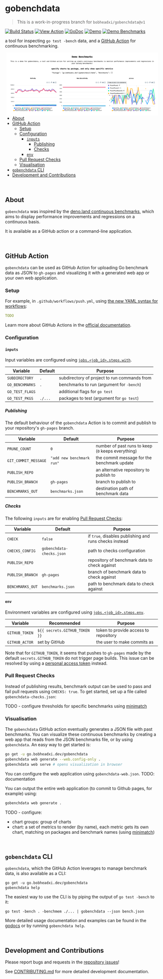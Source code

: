 # gobenchdata

> This is a work-in-progress branch for `bobheadxi/gobenchdata@v1`

[![Build Status](https://dev.azure.com/bobheadxi/bobheadxi/_apis/build/status/bobheadxi.gobenchdata?branchName=master)](https://dev.azure.com/bobheadxi/bobheadxi/_build/latest?definitionId=7&branchName=master)
[![View Action](https://img.shields.io/badge/view-github%20action-yellow.svg)](https://bobheadxi.dev/r/gobenchdata)
[![GoDoc](https://img.shields.io/badge/go.pkg.dev-reference-5272B4)](https://pkg.go.dev/go.bobheadxi.dev/gobenchdata)
[![Demo](https://img.shields.io/website/https/gobenchdata.bobheadxi.dev.svg?down_color=grey&down_message=offline&label=demo&up_message=live)](https://gobenchdata.bobheadxi.dev/)
[![Demo Benchmarks](https://github.com/bobheadxi/gobenchdata/workflows/gobenchdata%20demo/badge.svg)](https://github.com/bobheadxi/gobenchdata/blob/master/.github/workflows/push.yml)

a tool for inspecting `go test -bench` data, and a
[GitHub Action](https://github.com/features/actions) for continuous benchmarking.

<a href="https://gobenchdata.bobheadxi.dev/" target="_blank">
  <img align="right" width="500" src="./.static/demo-chart.png" alt="example">
</a>

- [About](#about)
- [GitHub Action](#github-action)
  - [Setup](#setup)
  - [Configuration](#configuration)
    - [`inputs`](#inputs)
      - [Publishing](#publishing)
      - [Checks](#checks)
    - [`env`](#env)
  - [Pull Request Checks](#pull-request-checks)
  - [Visualisation](#visualisation)
- [`gobenchdata` CLI](#gobenchdata-cli)
- [Development and Contributions](#development-and-contributions)

<br />

## About

`gobenchdata` was inspired by the [deno.land continuous benchmarks](https://deno.land/benchmarks.html),
which aims to display performance improvements and regressions on a continuous basis.

It is available as a GitHub action or a command-line application.

<br />

## GitHub Action

`gobenchdata` can be used as GitHub Action for uploading Go benchmark data as
JSON to `gh-pages` and visualizing it with a generated web app or your own web application.

### Setup

For example, in `.github/workflows/push.yml`, using [the new YAML syntax for workflows](https://help.github.com/en/articles/workflow-syntax-for-github-actions):

```yml
TODO
```

Learn more about GitHub Actions in the [official documentation](https://github.com/features/actions).

### Configuration

#### `inputs`

Input variables are configured using
[`jobs.<job_id>.steps.with`](https://help.github.com/en/articles/workflow-syntax-for-github-actions#jobsjob_idstepswith).

| Variable             | Default                   | Purpose
| -------------------- | ------------------------- | -------
| `SUBDIRECTORY`       | `.`                       | subdirectory of project to run commands from
| `GO_BENCHMARKS`      | `.`                       | benchmarks to run (argument for `-bench`)
| `GO_TEST_FLAGS`      |                           | additional flags for `go test`
| `GO_TEST_PKGS`       | `./...`                   | packages to test (argument for `go test`)

##### Publishing

The default behaviour of the `gobenchdata` Action is to commit and publish to your repository's `gh-pages` branch.

| Variable             | Default                   | Purpose
| -------------------- | ------------------------- | -------
| `PRUNE_COUNT`        | `0`                       | number of past runs to keep (`0` keeps everything)
| `GIT_COMMIT_MESSAGE` | `"add new benchmark run"` | the commit message for the benchmark update
| `PUBLISH_REPO`       |                           | an alternative repository to publish to
| `PUBLISH_BRANCH`     | `gh-pages`                | branch to publish to
| `BENCHMARKS_OUT`     | `benchmarks.json`         | destination path of benchmark data

##### Checks

The following `inputs` are for enabling [Pull Request Checks](#pull-request-checks):

| Variable             | Default                   | Purpose
| -------------------- | ------------------------- | -------
| `CHECK`              | `false`                   | if `true`, disables publishing and runs checks instead
| `CHECKS_CONFIG`      | `gobenchdata-checks.json` | path to checks configuration
| `PUBLISH_REPO`       |                           | repository of benchmark data to check against
| `PUBLISH_BRANCH`     | `gh-pages`                | branch of benchmark data to check against
| `BENCHMARKS_OUT`     | `benchmarks.json`         | path to benchmark data to check against

#### `env`

Environment variables are configured using
[`jobs.<job_id>.steps.env`](https://help.github.com/en/articles/workflow-syntax-for-github-actions#jobsjob_idstepsenv).

| Variable             | Recommended                   | Purpose
| -------------------- | ----------------------------- | -------
| `GITHUB_TOKEN`       | `${{ secrets.GITHUB_TOKEN }}` | token to provide access to repository
| `GITHUB_ACTOR`       | set by GitHub                 | the user to make commits as

Note that for `GITHUB_TOKEN`, it seems that pushes to `gh-pages` made by the default
`secrets.GITHUB_TOKEN` do not trigger page builds. This issue can be resolved by using
a [personal access token](https://help.github.com/en/github/authenticating-to-github/creating-a-personal-access-token-for-the-command-line)
instead.

### Pull Request Checks

Instead of publishing results, benchmark output can be used to pass and fail pull requests
using `CHECKS: true`. To get started, set up a file called `gobenchdata-checks.json`:

TODO - configure thresholds for specific benchmarks using [minimatch](https://github.com/isaacs/minimatch)

### Visualisation

The `gobenchdata` GitHub action eventually generates a JSON file with past benchmarks.
You can visualize these continuous benchmarks by creating a web app that reads
from the JSON benchmarks file, or by using `gobenchdata`. An easy way to get started is:

```sh
go get -u go.bobheadxi.dev/gobenchdata
gobenchdata web generate --web.config-only .
gobenchdata web serve # opens visualization in browser
```

You can configure the web application using `gobenchdata-web.json`. TODO: documentation

You can output the entire web application (to commit to Github pages, for example) using:

```sh
gobenchdata web generate .
```

TODO - configure:
* chart groups: group of charts
* chart: a set of metrics to render (by name), each metric gets its own chart, matching on packages and benchmark names (using [minimatch](https://github.com/isaacs/minimatch))

<br />

## `gobenchdata` CLI

`gobenchdata`, which the GitHub Action leverages to manage benchmark data,
is also available as a CLI:

```
go get -u go.bobheadxi.dev/gobenchdata
gobenchdata help
```

The easiest way to use the CLI is by piping the output of `go test -bench` to
it:

```
go test -bench . -benchmem ./... | gobenchdata --json bench.json
```

More detailed usage documentation and examples can be found in the
[godocs](https://godoc.org/go.bobheadxi.dev/gobenchdata) or by running
`gobenchdata help`.

<br />

## Development and Contributions

Please report bugs and requests in the [repository issues](https://go.bobheadxi.dev/gobenchdata)!

See [CONTRIBUTING.md](./CONTRIBUTING.md) for more detailed development documentation.
